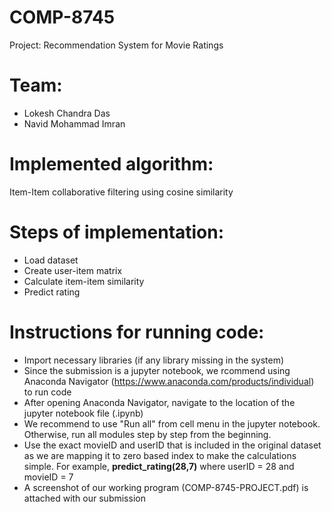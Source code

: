 # COMP-8745
Project: Recommendation System for Movie Ratings

# Team: 
- Lokesh Chandra Das
- Navid Mohammad Imran

# Implemented algorithm: 
Item-Item collaborative filtering using cosine similarity

# Steps of implementation:
- Load dataset
- Create user-item matrix
- Calculate item-item similarity
- Predict rating

# Instructions for running code:
- Import necessary libraries (if any library missing in the system)
- Since the submission is a jupyter notebook, we rcommend using Anaconda Navigator (https://www.anaconda.com/products/individual) to run code
- After opening Anaconda Navigator, navigate to the location of the jupyter notebook file (.ipynb)
- We recommend to use "Run all" from cell menu in the jupyter notebook. Otherwise, run all modules step by step from the beginning.
- Use the exact movieID and userID that is included in the original dataset as we are mapping it to zero based index to make the calculations simple. For example, 
**predict_rating(28,7)** where userID = 28 and movieID = 7
- A screenshot of our working program (COMP-8745-PROJECT.pdf) is attached with our submission 

